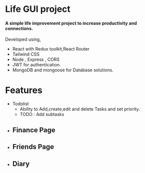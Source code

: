 # Life GUI project

#### A simple life improvement project to increase productivity and connections.

Developed using,

- React with Redux toolkit,React Router
- Tailwind CSS
- Node , Express , CORS
- JWT for authentication.
- MongoDB and mongoose for Database solutions.

# Features

- Todolist
  - Ability to Add,create,edit and delete Tasks and set priority.
  - TODO : Add subtasks
- ## Finance Page
- ## Friends Page
- ## Diary
